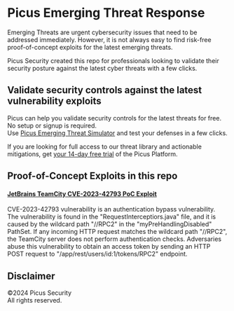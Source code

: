 # Picus Emerging Threat Response
Emerging Threats are urgent cybersecurity issues that need to be addressed immediately. However, it is not always easy to find risk-free proof-of-concept exploits for the latest emerging threats. </br>

Picus Security created this repo for professionals looking to validate their security posture against the latest cyber threats with a few clicks. 

Validate security controls against the latest vulnerability exploits
--------------------------------------
Picus can help you validate security controls for the latest threats for free. No setup or signup is required. </br>
Use [Picus Emerging Threat Simulator](https://insights.picussecurity.com/emerging-threat-simulator-announcement?utm_source=github&utm_medium=organic+social&utm_campaign=PLS+Offensive+-+ET+Simulator) and test your defenses in a few clicks.

If you are looking for full access to our threat library and actionable mitigations, get [your 14-day free trial](https://discover.picussecurity.com/start-your-free-trial?utm_source=github&utm_medium=organic+social&utm_campaign=PLS+Offensive+-+ET+Simulator) of the Picus Platform. 

Proof-of-Concept Exploits in this repo
----------------------

#### [JetBrains TeamCity CVE-2023-42793 PoC Exploit](https://github.com/picussecurity/Picus-Emerging-Threat-Response/tree/main/JetBrains%20TeamCity%20CVE-2023-42793%20PoC%20Exploit)
CVE-2023-42793 vulnerability is an authentication bypass vulnerability. The vulnerability is found in the "RequestInterceptiors.java" file, and it is caused by the wildcard path "//RPC2" in the "myPreHandlingDisabled" PathSet. If any incoming HTTP request matches the wildcard path "//RPC2", the TeamCity server does not perform authentication checks. Adversaries abuse this vulnerability to obtain an access token by sending an HTTP POST request to "/app/rest/users/id:1/tokens/RPC2" endpoint.

Disclaimer
----------
©2024 Picus Security <br>
All rights reserved.
